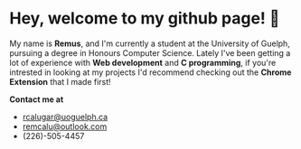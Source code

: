 # Hey, welcome to my github page! 👋

My name is **Remus**, and I'm currently a student at the University of Guelph, pursuing a degree in Honours Computer Science. Lately I've been getting a lot of experience with **Web development** and **C programming**, if you're intrested in looking at my projects I'd recommend checking out the **Chrome Extension** that I made first!

**Contact me at**
* rcalugar@uoguelph.ca
* remcalu@outlook.com
* (226)-505-4457
